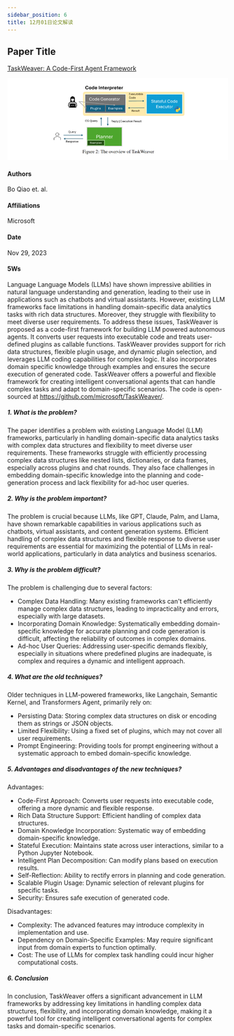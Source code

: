 ```yaml
---
sidebar_position: 6
title: 12月01日论文解读
---
```


## Paper Title
[TaskWeaver: A Code-First Agent Framework](https://github.com/weijiang2023/algmon-kb/blob/main/kb/computer.science/FRAMEWORK.2311.17541v1.pdf)

![](./20231201/fig.1.png)

#### Authors
Bo Qiao et. al.

#### Affiliations
Microsoft

#### Date
Nov 29, 2023

#### 5Ws
Language Language Models (LLMs) have shown impressive abilities in natural language understanding and generation, leading to their use in applications such as chatbots and virtual assistants. However, existing LLM frameworks face limitations in handling domain-specific data analytics tasks with rich data structures. Moreover, they struggle with flexibility to meet diverse user requirements. To address these issues, TaskWeaver is proposed as a code-first framework for building LLM powered autonomous agents. It converts user requests into executable code and treats user-defined plugins as callable functions. TaskWeaver provides support for rich data structures, flexible plugin usage, and dynamic plugin selection, and leverages LLM coding capabilities for complex logic. It also incorporates domain specific knowledge through examples and ensures the secure execution of generated code. TaskWeaver offers a powerful and flexible framework for creating intelligent conversational agents that can handle complex tasks and adapt to domain-specific scenarios. The code is open-sourced at https://github.com/microsoft/TaskWeaver/.

##### 1. What is the problem?
The paper identifies a problem with existing Language Model (LLM) frameworks, particularly in handling domain-specific data analytics tasks with complex data structures and flexibility to meet diverse user requirements. These frameworks struggle with efficiently processing complex data structures like nested lists, dictionaries, or data frames, especially across plugins and chat rounds. They also face challenges in embedding domain-specific knowledge into the planning and code-generation process and lack flexibility for ad-hoc user queries.

##### 2. Why is the problem important?
The problem is crucial because LLMs, like GPT, Claude, Palm, and Llama, have shown remarkable capabilities in various applications such as chatbots, virtual assistants, and content generation systems. Efficient handling of complex data structures and flexible response to diverse user requirements are essential for maximizing the potential of LLMs in real-world applications, particularly in data analytics and business scenarios.

##### 3. Why is the problem difficult?
The problem is challenging due to several factors:

* Complex Data Handling: Many existing frameworks can't efficiently manage complex data structures, leading to impracticality and errors, especially with large datasets.
* Incorporating Domain Knowledge: Systematically embedding domain-specific knowledge for accurate planning and code generation is difficult, affecting the reliability of outcomes in complex domains.
* Ad-hoc User Queries: Addressing user-specific demands flexibly, especially in situations where predefined plugins are inadequate, is complex and requires a dynamic and intelligent approach.

##### 4. What are the old techniques?
Older techniques in LLM-powered frameworks, like Langchain, Semantic Kernel, and Transformers Agent, primarily rely on:

* Persisting Data: Storing complex data structures on disk or encoding them as strings or JSON objects.
* Limited Flexibility: Using a fixed set of plugins, which may not cover all user requirements.
* Prompt Engineering: Providing tools for prompt engineering without a systematic approach to embed domain-specific knowledge.

##### 5. Advantages and disadvantages of the new techniques?
Advantages:

* Code-First Approach: Converts user requests into executable code, offering a more dynamic and flexible response.
* Rich Data Structure Support: Efficient handling of complex data structures.
* Domain Knowledge Incorporation: Systematic way of embedding domain-specific knowledge.
* Stateful Execution: Maintains state across user interactions, similar to a Python Jupyter Notebook.
* Intelligent Plan Decomposition: Can modify plans based on execution results.
* Self-Reflection: Ability to rectify errors in planning and code generation.
* Scalable Plugin Usage: Dynamic selection of relevant plugins for specific tasks.
* Security: Ensures safe execution of generated code.

Disadvantages:

* Complexity: The advanced features may introduce complexity in implementation and use.
* Dependency on Domain-Specific Examples: May require significant input from domain experts to function optimally.
* Cost: The use of LLMs for complex task handling could incur higher computational costs.

##### 6. Conclusion
In conclusion, TaskWeaver offers a significant advancement in LLM frameworks by addressing key limitations in handling complex data structures, flexibility, and incorporating domain knowledge, making it a powerful tool for creating intelligent conversational agents for complex tasks and domain-specific scenarios.
